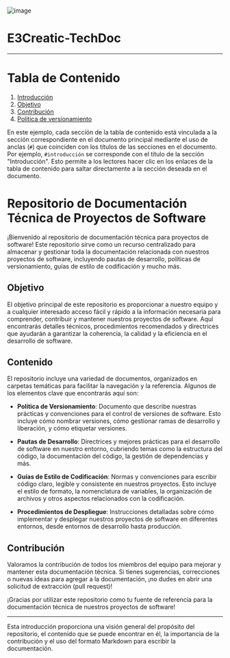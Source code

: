![image](https://github.com/crodrigr/E3Creatic-TechDoc/assets/31961588/14bd29f8-9fbd-4ac3-ad60-b6fdfba6887a)



# E3Creatic-TechDoc

---


# Tabla de Contenido

1. [Introducción](#Repositorio-de-Documentación-Técnica-de-Proyectos-de-Software)
2. [Objetivo](#Objetivo)
3. [Contribución](#Contribución)
4. [Politica de versionamiento](Documents/Version/PoliticaVersionamiento.md)
  

En este ejemplo, cada sección de la tabla de contenido está vinculada a la sección correspondiente en el documento principal mediante el uso de anclas (`#`) que coinciden con los títulos de las secciones en el documento. Por ejemplo, `#introducción` se corresponde con el título de la sección "Introducción". Esto permite a los lectores hacer clic en los enlaces de la tabla de contenido para saltar directamente a la sección deseada en el documento.

# Repositorio de Documentación Técnica de Proyectos de Software

¡Bienvenido al repositorio de documentación técnica para proyectos de software! Este repositorio sirve como un recurso centralizado para almacenar y gestionar toda la documentación relacionada con nuestros proyectos de software, incluyendo pautas de desarrollo, políticas de versionamiento, guías de estilo de codificación y mucho más.

## Objetivo

El objetivo principal de este repositorio es proporcionar a nuestro equipo y a cualquier interesado acceso fácil y rápido a la información necesaria para comprender, contribuir y mantener nuestros proyectos de software. Aquí encontrarás detalles técnicos, procedimientos recomendados y directrices que ayudarán a garantizar la coherencia, la calidad y la eficiencia en el desarrollo de software.

## Contenido

El repositorio incluye una variedad de documentos, organizados en carpetas temáticas para facilitar la navegación y la referencia. Algunos de los elementos clave que encontrarás aquí son:

- **Política de Versionamiento**: Documento que describe nuestras prácticas y convenciones para el control de versiones de software. Esto incluye cómo nombrar versiones, cómo gestionar ramas de desarrollo y liberación, y cómo etiquetar versiones.

- **Pautas de Desarrollo**: Directrices y mejores prácticas para el desarrollo de software en nuestro entorno, cubriendo temas como la estructura del código, la documentación del código, la gestión de dependencias y más.

- **Guías de Estilo de Codificación**: Normas y convenciones para escribir código claro, legible y consistente en nuestros proyectos. Esto incluye el estilo de formato, la nomenclatura de variables, la organización de archivos y otros aspectos relacionados con la codificación.

- **Procedimientos de Despliegue**: Instrucciones detalladas sobre cómo implementar y desplegar nuestros proyectos de software en diferentes entornos, desde entornos de desarrollo hasta producción.

## Contribución

Valoramos la contribución de todos los miembros del equipo para mejorar y mantener esta documentación técnica. Si tienes sugerencias, correcciones o nuevas ideas para agregar a la documentación, ¡no dudes en abrir una solicitud de extracción (pull request)!



¡Gracias por utilizar este repositorio como tu fuente de referencia para la documentación técnica de nuestros proyectos de software!

---

Esta introducción proporciona una visión general del propósito del repositorio, el contenido que se puede encontrar en él, la importancia de la contribución y el uso del formato Markdown para escribir la documentación.
